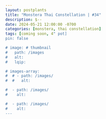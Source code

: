 ```yaml
---
layout: postplants
title: "Monstera Thai Constellation | #34"
description: $--
date: 2024-05-21 12:00:00 -0700
categories: [monstera, thai constellation]
tags: [coming soon, 4" pot]
pin: false

# image: # thumbnail
#   path: /images
#   alt:
#   lqip:

# images-array:
#  # - path: /images/
#  #   alt: 

#  - path: /images/
#    alt: 

#  - path: /images/
#    alt: 
---
```

